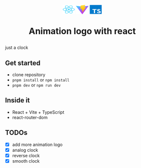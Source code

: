 <p align="center">
<img align="center" alt="React" height="30" width="40" src="https://raw.githubusercontent.com/devicons/devicon/master/icons/react/react-original.svg">
<img align="center" alt="vite" height="30" width="40" src="https://github.com/Arikato111/what-to-read/raw/main/public/vite.svg">
<img align="center" alt="Ts" height="30" width="40" src="https://raw.githubusercontent.com/devicons/devicon/master/icons/typescript/typescript-original.svg">
</p>

# <p align="center">Animation logo with react</p>

just a clock 

## Get started

- clone repository
- `pnpm install` or `npm install`
- `pnpm dev` or `npm run dev`

## Inside it

- React + Vite + TypeScript
- react-router-dom

## TODOs

- [x] add more animation logo
- [x] analog clock 
- [x] reverse clock
- [x] smooth clock